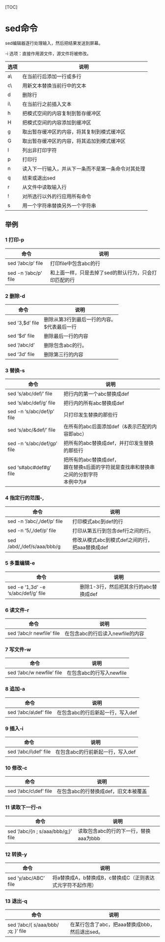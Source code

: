 [TOC]

# sed命令

sed编辑器逐行处理输入，然后把结果发送到屏幕。

-i 选项：直接作用源文件，源文件将被修改。

| 选项 | 说明                                               |
| ---- | -------------------------------------------------- |
| a\   | 在当前行后添加一行或多行                           |
| c\   | 用新文本替换当前行中的文本                         |
| d    | 删除行                                             |
| i\   | 在当前行之前插入文本                               |
| h    | 把模式空间的内容复制到暂存缓冲区                   |
| H    | 把模式空间的内容添加到缓冲区                       |
| g    | 取出暂存缓冲区的内容，将其复制到模式缓冲区         |
| G    | 取出暂存缓冲区的内容，将其追加到模式缓冲区         |
| l    | 列出非打印字符                                     |
| p    | 打印行                                             |
| n    | 读入下一行输入，并从下一条而不是第一条命令对其处理 |
| q    | 结束或退出sed                                      |
| r    | 从文件中读取输入行                                 |
| !    | 对所选行以外的行应用所有命令                       |
| s    | 用一个字符串替换另外一个字符串                     |

## 举例

### 1 打印-p

| 命令                  | 说明                                                  |
| --------------------- | ----------------------------------------------------- |
| sed ‘/abc/p’ file     | 打印file中包含abc的行                                 |
| sed  -n ‘/abc/p’ file | 和上面一样，只是去掉了sed的默认行为，只会打印匹配的行 |

### 2 删除-d

| 命令            | 说明                                             |
| --------------- | ------------------------------------------------ |
| sed ‘3,$d’ file | 删除从第3行到最后一行的内容。<br />$代表最后一行 |
| sed ‘$d’ file   | 删除最后一行的内容                               |
| sed ‘/abc/d’    | 删除包含abc的行。                                |
| sed ‘3d’ file   | 删除第三行的内容                                 |

### 3 替换-s

| 命令                        | 说明                                                         |
| --------------------------- | ------------------------------------------------------------ |
| sed  ‘s/abc/def/’ file      | 把行内的第一个abc替换成def                                   |
| sed  ‘s/abc/def/g’ file     | 把行内的所有abc替换成def                                     |
| sed  -n ‘s/abc/def/p’ file  | 只打印发生替换的那些行                                       |
| sed  ‘s/abc/&def/’ file     | 在所有的abc后面添加def（&表示匹配的内容即abc）               |
| sed  -n ‘s/abc/def/gp’ file | 把所有的abc替换成def，并打印发生替换的那些行                 |
| sed  ‘s#abc#def#g’ file     | 把所有的abc替换成def，<br />跟在替换s后面的字符就是查找串和替换串之间的分割字符<br />本例中为# |

### 4 指定行的范围-,

| 命令                        | 说明                                           |
| --------------------------- | ---------------------------------------------- |
| sed  -n ‘/abc/,/def/p’ file | 打印模式abc到def的行                           |
| sed  -n ‘5/,/def/p’ file    | 打印从第五行到包含def行之间的行。              |
| sed /abd/,/def/s/aaa/bbb/g  | 修改从模式abc到模式def之间的行，把aaa替换成def |

### 5 多重编辑-e

| 命令                                 | 说明                                  |
| ------------------------------------ | ------------------------------------- |
| sed  -e ‘1,3d’ -e ‘s/abc/def/g’ file | 删除1-3行，然后把其余行的abc替换成def |

### 6 读文件-r

| 命令                       | 说明                             |
| -------------------------- | -------------------------------- |
| sed  ‘/abc/r newfile’ file | 在包含abc的行后读入newfile的内容 |

### 7 写文件-w

| 命令                       | 说明                     |
| -------------------------- | ------------------------ |
| sed  ‘/abc/w newfile’ file | 在包含abc的行写入newfile |

### 8 追加-a

| 命令                   | 说明                             |
| ---------------------- | -------------------------------- |
| sed  ‘/abc/a\def’ file | 在包含abc的行后新起一行，写入def |

### 9 插入-i

| 命令                   | 说明                             |
| ---------------------- | -------------------------------- |
| sed  ‘/abc/i\def’ file | 在包含abc的行前新起一行，写入def |

### 10 修改-c

| 命令                   | 说明                                 |
| ---------------------- | ------------------------------------ |
| sed  ‘/abc/c\def’ file | 在包含abc的行替换成def，旧文本被覆盖 |

### 11 读取下一行-n

| 命令                                | 说明                                  |
| ----------------------------------- | ------------------------------------- |
| sed  ‘/abc/{n ; s/aaa/bbb/g;}’ file | 读取包含abc的行的下一行，替换aaa为bbb |

### 12 转换-y

| 命令                  | 说明                                                       |
| --------------------- | ---------------------------------------------------------- |
| sed  ‘y/abc/ABC’ file | 将a替换成A，b替换成B，c替换成C（正则表达式元字符不起作用） |

### 13 退出-q

| 命令                                | 说明                                           |
| ----------------------------------- | ---------------------------------------------- |
| sed  ‘/abc/{ s/aaa/bbb/ ;q; }’ file | 在某行包含了abc，把aaa替换成bbb，然后退出sed。 |